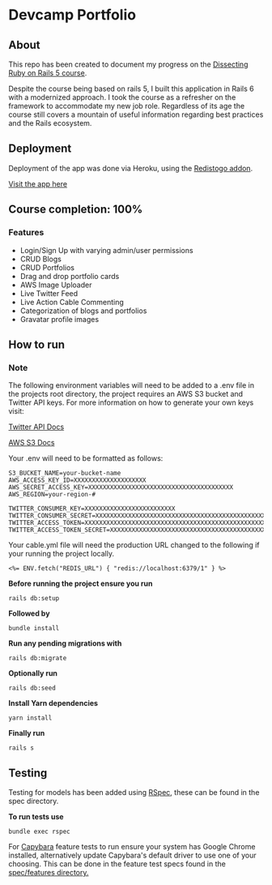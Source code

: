 # Devcamp Portfolio 

## About
This repo has been created to document my progress on the [Dissecting Ruby on Rails 5 course](https://www.udemy.com/course/professional-rails-5-development-course/).

Despite the course being based on rails 5, I built this application in Rails 6 with a modernized approach. I took the course as a refresher on the framework to accommodate my new job role. Regardless of its age the course still covers a mountain of useful information regarding best practices and the Rails ecosystem.

## Deployment
Deployment of the app was done via Heroku, using the [Redistogo addon](https://elements.heroku.com/addons/redistogo).
 
[Visit the app here](https://sk-devcamp-portfolio.herokuapp.com/)


## Course completion: 100% 

### Features
* Login/Sign Up with varying admin/user permissions
* CRUD Blogs
* CRUD Portfolios
* Drag and drop portfolio cards
* AWS Image Uploader
* Live Twitter Feed
* Live Action Cable Commenting 
* Categorization of blogs and portfolios
* Gravatar profile images

## How to run 

### Note
The following environment variables will need to be added to a .env file in the projects root directory, the project requires an AWS S3 bucket and Twitter API keys.
For more information on how to generate your own keys visit:

[Twitter API Docs](https://developer.twitter.com/en/docs)

[AWS S3 Docs](https://docs.aws.amazon.com/s3/index.html)

Your .env will need to be formatted as follows:

```
S3_BUCKET_NAME=your-bucket-name
AWS_ACCESS_KEY_ID=XXXXXXXXXXXXXXXXXXXX
AWS_SECRET_ACCESS_KEY=XXXXXXXXXXXXXXXXXXXXXXXXXXXXXXXXXXXXXXXX
AWS_REGION=your-region-#

TWITTER_CONSUMER_KEY=XXXXXXXXXXXXXXXXXXXXXXXXX
TWITTER_CONSUMER_SECRET=XXXXXXXXXXXXXXXXXXXXXXXXXXXXXXXXXXXXXXXXXXXXXXXXXX
TWITTER_ACCESS_TOKEN=XXXXXXXXXXXXXXXXXXXXXXXXXXXXXXXXXXXXXXXXXXXXXXXXXX
TWITTER_ACCESS_TOKEN_SECRET=XXXXXXXXXXXXXXXXXXXXXXXXXXXXXXXXXXXXXXXXXXXXX

```

Your cable.yml file will need the production URL changed to the following if your running the project locally. 

``` 
<%= ENV.fetch("REDIS_URL") { "redis://localhost:6379/1" } %> 
```

**Before running the project ensure you run** 

```
rails db:setup
```
**Followed by**

```
bundle install 
```
**Run any pending migrations with**

```
rails db:migrate 
```
**Optionally run**

```
rails db:seed 
```

**Install Yarn dependencies**

```
yarn install
```

**Finally run** 
```
rails s
```

## Testing 
Testing for models has been added using [RSpec](https://rspec.info/), these can be found in the spec directory.

**To run tests use**
```
bundle exec rspec
```
For [Capybara](https://github.com/teamcapybara/capybara) feature tests to run ensure your system has Google Chrome installed, alternatively update Capybara's default driver to use one of your choosing. This can be done in the feature test specs found in the [spec/features directory.](https://github.com/Steven-Klavins/Devcamp-Portfolio/tree/main/spec/features)
